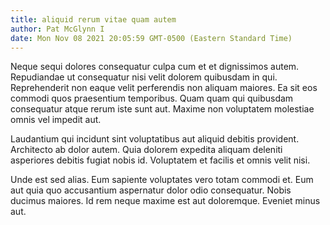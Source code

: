 ```yaml
---
title: aliquid rerum vitae quam autem
author: Pat McGlynn I
date: Mon Nov 08 2021 20:05:59 GMT-0500 (Eastern Standard Time)
---
```

Neque sequi dolores consequatur culpa cum et et dignissimos autem. Repudiandae ut consequatur nisi velit dolorem quibusdam in qui. Reprehenderit non eaque velit perferendis non aliquam maiores. Ea sit eos commodi quos praesentium temporibus. Quam quam qui quibusdam consequatur atque rerum iste sunt aut. Maxime non voluptatem molestiae omnis vel impedit aut.

 Laudantium qui incidunt sint voluptatibus aut aliquid debitis provident. Architecto ab dolor autem. Quia dolorem expedita aliquam deleniti asperiores debitis fugiat nobis id. Voluptatem et facilis et omnis velit nisi.

 Unde est sed alias. Eum sapiente voluptates vero totam commodi et. Eum aut quia quo accusantium aspernatur dolor odio consequatur. Nobis ducimus maiores. Id rem neque maxime est aut doloremque. Eveniet minus aut.
